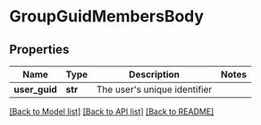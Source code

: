 # GroupGuidMembersBody

## Properties
Name | Type | Description | Notes
------------ | ------------- | ------------- | -------------
**user_guid** | **str** | The user&#x27;s unique identifier | 

[[Back to Model list]](../README.md#documentation-for-models) [[Back to API list]](../README.md#documentation-for-api-endpoints) [[Back to README]](../README.md)


